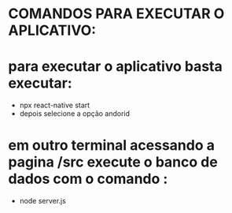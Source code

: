 # COMANDOS PARA EXECUTAR O APLICATIVO:

# para executar o aplicativo basta executar:
- npx react-native start
- depois selecione a opção andorid
# em outro terminal acessando a pagina /src execute o banco de dados com o comando :
-  node server.js
